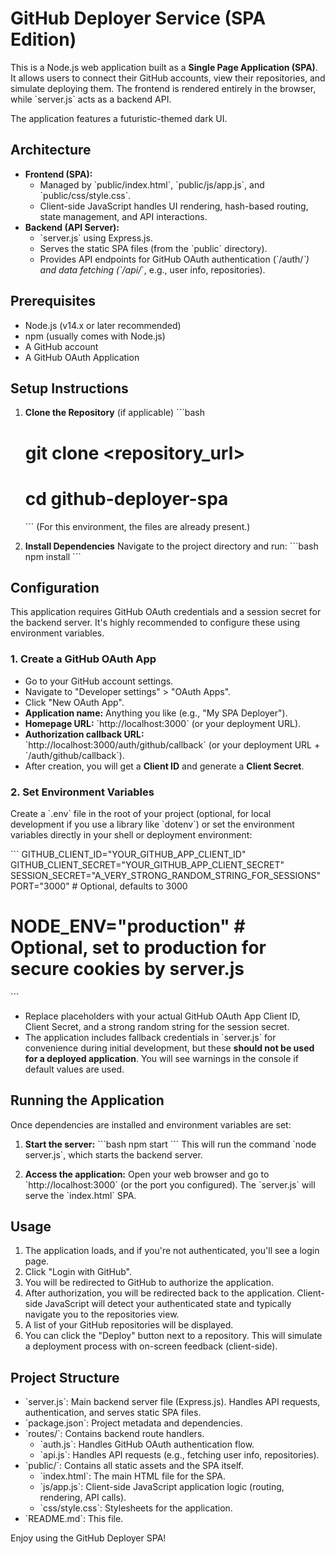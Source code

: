 # GitHub Deployer Service (SPA Edition)

This is a Node.js web application built as a **Single Page Application (SPA)**. It allows users to connect their GitHub accounts, view their repositories, and simulate deploying them. The frontend is rendered entirely in the browser, while \`server.js\` acts as a backend API.

The application features a futuristic-themed dark UI.

## Architecture

- **Frontend (SPA):**
    - Managed by \`public/index.html\`, \`public/js/app.js\`, and \`public/css/style.css\`.
    - Client-side JavaScript handles UI rendering, hash-based routing, state management, and API interactions.
- **Backend (API Server):**
    - \`server.js\` using Express.js.
    - Serves the static SPA files (from the \`public\` directory).
    - Provides API endpoints for GitHub OAuth authentication (\`/auth/*\`) and data fetching (\`/api/*\`, e.g., user info, repositories).

## Prerequisites

- Node.js (v14.x or later recommended)
- npm (usually comes with Node.js)
- A GitHub account
- A GitHub OAuth Application

## Setup Instructions

1.  **Clone the Repository** (if applicable)
    \`\`\`bash
    # git clone <repository_url>
    # cd github-deployer-spa
    \`\`\`
    (For this environment, the files are already present.)

2.  **Install Dependencies**
    Navigate to the project directory and run:
    \`\`\`bash
    npm install
    \`\`\`

## Configuration

This application requires GitHub OAuth credentials and a session secret for the backend server. It's highly recommended to configure these using environment variables.

### 1. Create a GitHub OAuth App

- Go to your GitHub account settings.
- Navigate to "Developer settings" > "OAuth Apps".
- Click "New OAuth App".
- **Application name:** Anything you like (e.g., "My SPA Deployer").
- **Homepage URL:** \`http://localhost:3000\` (or your deployment URL).
- **Authorization callback URL:** \`http://localhost:3000/auth/github/callback\` (or your deployment URL + \`/auth/github/callback\`).
- After creation, you will get a **Client ID** and generate a **Client Secret**.

### 2. Set Environment Variables

Create a \`.env\` file in the root of your project (optional, for local development if you use a library like \`dotenv\`) or set the environment variables directly in your shell or deployment environment:

\`\`\`
GITHUB_CLIENT_ID="YOUR_GITHUB_APP_CLIENT_ID"
GITHUB_CLIENT_SECRET="YOUR_GITHUB_APP_CLIENT_SECRET"
SESSION_SECRET="A_VERY_STRONG_RANDOM_STRING_FOR_SESSIONS"
PORT="3000" # Optional, defaults to 3000
# NODE_ENV="production" # Optional, set to production for secure cookies by server.js
\`\`\`

- Replace placeholders with your actual GitHub OAuth App Client ID, Client Secret, and a strong random string for the session secret.
- The application includes fallback credentials in \`server.js\` for convenience during initial development, but these **should not be used for a deployed application**. You will see warnings in the console if default values are used.

## Running the Application

Once dependencies are installed and environment variables are set:

1.  **Start the server:**
    \`\`\`bash
    npm start
    \`\`\`
    This will run the command \`node server.js\`, which starts the backend server.

2.  **Access the application:**
    Open your web browser and go to \`http://localhost:3000\` (or the port you configured). The \`server.js\` will serve the \`index.html\` SPA.

## Usage

1.  The application loads, and if you're not authenticated, you'll see a login page.
2.  Click "Login with GitHub".
3.  You will be redirected to GitHub to authorize the application.
4.  After authorization, you will be redirected back to the application. Client-side JavaScript will detect your authenticated state and typically navigate you to the repositories view.
5.  A list of your GitHub repositories will be displayed.
6.  You can click the "Deploy" button next to a repository. This will simulate a deployment process with on-screen feedback (client-side).

## Project Structure

- \`server.js\`: Main backend server file (Express.js). Handles API requests, authentication, and serves static SPA files.
- \`package.json\`: Project metadata and dependencies.
- \`routes/\`: Contains backend route handlers.
    - \`auth.js\`: Handles GitHub OAuth authentication flow.
    - \`api.js\`: Handles API requests (e.g., fetching user info, repositories).
- \`public/\`: Contains all static assets and the SPA itself.
    - \`index.html\`: The main HTML file for the SPA.
    - \`js/app.js\`: Client-side JavaScript application logic (routing, rendering, API calls).
    - \`css/style.css\`: Stylesheets for the application.
- \`README.md\`: This file.

Enjoy using the GitHub Deployer SPA!

